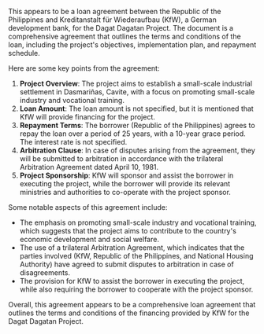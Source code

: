 This appears to be a loan agreement between the Republic of the Philippines and Kreditanstalt für Wiederaufbau (KfW), a German development bank, for the Dagat Dagatan Project. The document is a comprehensive agreement that outlines the terms and conditions of the loan, including the project's objectives, implementation plan, and repayment schedule.

Here are some key points from the agreement:

1. **Project Overview**: The project aims to establish a small-scale industrial settlement in Dasmariñas, Cavite, with a focus on promoting small-scale industry and vocational training.
2. **Loan Amount**: The loan amount is not specified, but it is mentioned that KfW will provide financing for the project.
3. **Repayment Terms**: The borrower (Republic of the Philippines) agrees to repay the loan over a period of 25 years, with a 10-year grace period. The interest rate is not specified.
4. **Arbitration Clause**: In case of disputes arising from the agreement, they will be submitted to arbitration in accordance with the trilateral Arbitration Agreement dated April 10, 1981.
5. **Project Sponsorship**: KfW will sponsor and assist the borrower in executing the project, while the borrower will provide its relevant ministries and authorities to co-operate with the project sponsor.

Some notable aspects of this agreement include:

* The emphasis on promoting small-scale industry and vocational training, which suggests that the project aims to contribute to the country's economic development and social welfare.
* The use of a trilateral Arbitration Agreement, which indicates that the parties involved (KfW, Republic of the Philippines, and National Housing Authority) have agreed to submit disputes to arbitration in case of disagreements.
* The provision for KfW to assist the borrower in executing the project, while also requiring the borrower to cooperate with the project sponsor.

Overall, this agreement appears to be a comprehensive loan agreement that outlines the terms and conditions of the financing provided by KfW for the Dagat Dagatan Project.